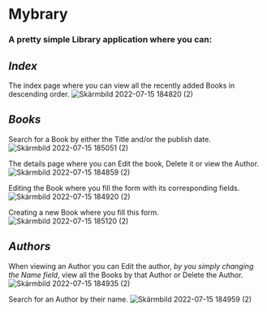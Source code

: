 # Mybrary
### A pretty simple Library application where you can:

## *Index*
The index page where you can view all the recently added Books in descending order.
![Skärmbild 2022-07-15 184820 (2)](https://user-images.githubusercontent.com/76393729/179271190-1b400cfa-fb47-4459-98ca-29b3420cfdd7.png)

## *Books*
Search for a Book by either the Title and/or the publish date.
![Skärmbild 2022-07-15 185051 (2)](https://user-images.githubusercontent.com/76393729/179273051-670b8261-4a95-4d0f-8304-00180f437ae6.png)


The details page where you can Edit the book, Delete it or view the Author.
![Skärmbild 2022-07-15 184859 (2)](https://user-images.githubusercontent.com/76393729/179271926-20c634d6-2f39-4852-a869-895bc2affd60.png)

Editing the Book where you fill the form with its corresponding fields.
![Skärmbild 2022-07-15 184920 (2)](https://user-images.githubusercontent.com/76393729/179272170-6c4ab058-f28a-4577-9a17-1746954d4cc4.png)

Creating a new Book where you fill this form.
![Skärmbild 2022-07-15 185120 (2)](https://user-images.githubusercontent.com/76393729/179273270-f965b926-e111-4339-aece-74b2615e007c.png)


## *Authors*
When viewing an Author you can Edit the author, *by you simply changing the Name field*, view all the Books by that Author or Delete the Author.
![Skärmbild 2022-07-15 184935 (2)](https://user-images.githubusercontent.com/76393729/179272542-ff0e4602-14fb-43f1-9969-eb6f9b7430c6.png)

Search for an Author by their name.
![Skärmbild 2022-07-15 184959 (2)](https://user-images.githubusercontent.com/76393729/179272713-4d71759f-737a-47cb-994b-5763b930bad4.png)

